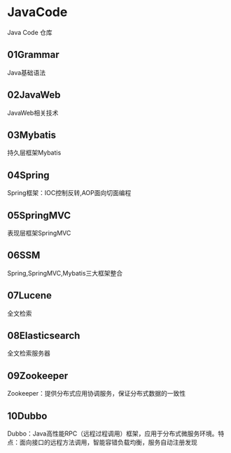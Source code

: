 # JavaCode
Java Code 仓库
## 01Grammar 
Java基础语法
## 02JavaWeb  
JavaWeb相关技术
## 03Mybatis
持久层框架Mybatis
## 04Spring
Spring框架：IOC控制反转,AOP面向切面编程
## 05SpringMVC
表现层框架SpringMVC
## 06SSM
Spring,SpringMVC,Mybatis三大框架整合
## 07Lucene
全文检索
## 08Elasticsearch
全文检索服务器
## 09Zookeeper
Zookeeper：提供分布式应用协调服务，保证分布式数据的一致性
## 10Dubbo
Dubbo：Java高性能RPC（远程过程调用）框架，应用于分布式微服务环境。特点：面向接口的远程方法调用，智能容错负载均衡，服务自动注册发现
